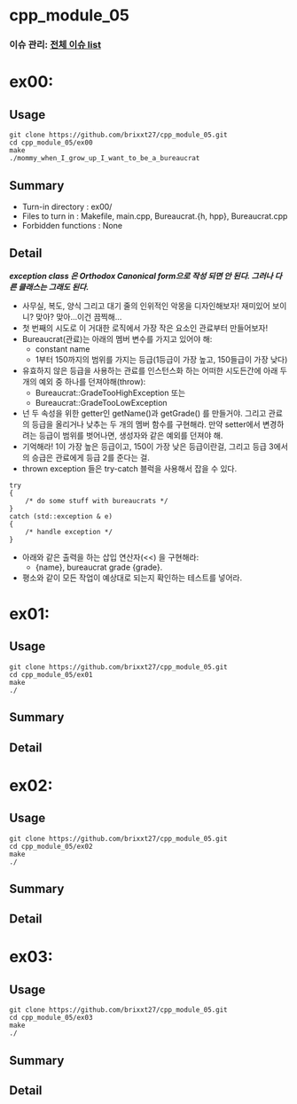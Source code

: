 # cpp_module_05
### 이슈 관리: [전체 이슈 list](https://github.com/brixxt27/cpp_module_05/issues/1)

# ex00: 
## Usage
```
git clone https://github.com/brixxt27/cpp_module_05.git
cd cpp_module_05/ex00
make
./mommy_when_I_grow_up_I_want_to_be_a_bureaucrat
```
## Summary
- Turn-in directory : ex00/
- Files to turn in : Makefile, main.cpp, Bureaucrat.{h, hpp}, Bureaucrat.cpp
- Forbidden functions : None
## Detail
***exception class 은 Orthodox Canonical form으로 작성 되면 안 된다. 그러나 다른 클래스는 그래도 된다.***
- 사무실, 복도, 양식 그리고 대기 줄의 인위적인 악몽을 디자인해보자! 재미있어 보이니? 맞아? 맞아...이건 끔찍해...
- 첫 번째의 시도로 이 거대한 로직에서 가장 작은 요소인 관료부터 만들어보자!
- Bureaucrat(관료)는 아래의 멤버 변수를 가지고 있어야 해:
	- constant name
	- 1부터 150까지의 범위를 가지는 등급(1등급이 가장 높고, 150들급이 가장 낮다)
- 유효하지 않은 등급을 사용하는 관료를 인스턴스화 하는 어떠한 시도든간에 아래 두 개의 예외 중 하나를 던져야해(throw):
	- Bureaucrat::GradeTooHighException 또는
	- Bureaucrat::GradeTooLowException
- 넌 두 속성을 위한 getter인 getName()과 getGrade() 를 만들거야. 그리고 관료의 등급을 올리거나 낮추는 두 개의 멤버 함수를 구현해라. 만약 setter에서 변경하려는 등급이 범위를 벗어나면, 생성자와 같은 예외를 던져야 해.
- 기억해라! 1이 가장 높은 등급이고, 150이 가장 낮은 등급이란걸, 그리고 등급 3에서의 승급은 관료에게 등급 2를 준다는 걸.
- thrown exception 들은 try-catch 블럭을 사용해서 잡을 수 있다.
```
try
{
	/* do some stuff with bureaucrats */
}
catch (std::exception & e)
{
	/* handle exception */
}
```
- 아래와 같은 출력을 하는 삽입 연산자(<<) 을 구현해라:
	- {name}, bureaucrat grade {grade}.
- 평소와 같이 모든 작업이 예상대로 되는지 확인하는 테스트를 넣어라.

<bt> </bt>

# ex01: 
## Usage
```
git clone https://github.com/brixxt27/cpp_module_05.git
cd cpp_module_05/ex01
make
./
```
## Summary
## Detail
<bt> </bt>

# ex02: 
## Usage
```
git clone https://github.com/brixxt27/cpp_module_05.git
cd cpp_module_05/ex02
make
./
```
## Summary
## Detail
<bt> </bt>

# ex03: 
## Usage
```
git clone https://github.com/brixxt27/cpp_module_05.git
cd cpp_module_05/ex03
make
./
```
## Summary
## Detail
<bt> </bt>
